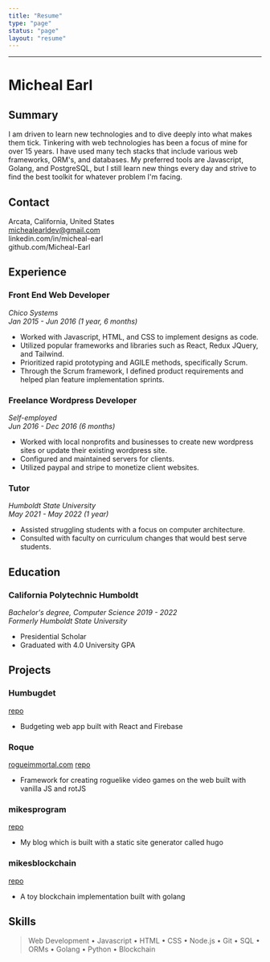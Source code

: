 ```yaml
---
title: "Resume"
type: "page"
status: "page"
layout: "resume"
---
```


---

# Micheal Earl 
## Summary
I am driven to learn new technologies and to dive deeply into what makes them tick. Tinkering with web technologies has been a focus of mine for over 15 years. I have used many tech stacks that include various web frameworks, ORM's, and databases. My preferred tools are Javascript, Golang, and PostgreSQL, but I still learn new things every day and strive to find the best toolkit for whatever problem I'm facing. 
  
## Contact
Arcata, California, United States  
michealearldev@gmail.com  
linkedin.com/in/micheal-earl  
github.com/Micheal-Earl  
  
## Experience 
### Front End Web Developer 
*Chico Systems*  
*Jan 2015 - Jun 2016 (1 year, 6 months)*  
- Worked with Javascript, HTML, and CSS to implement designs as code.
- Utilized popular frameworks and libraries such as React, Redux JQuery, and Tailwind.
- Prioritized rapid prototyping and AGILE methods, specifically Scrum.
- Through the Scrum framework, I defined product requirements and helped plan feature implementation sprints.

### Freelance Wordpress Developer 
*Self-employed*  
*Jun 2016 - Dec 2016 (6 months)*  
- Worked with local nonprofits and businesses to create new wordpress sites or update their existing wordpress site.
- Configured and maintained servers for clients.
- Utilized paypal and stripe to monetize client websites.

### Tutor  
*Humboldt State University*  
*May 2021 - May 2022 (1 year)*  
- Assisted struggling students with a focus on computer architecture.
- Consulted with faculty on curriculum changes that would best serve students.
  
## Education
### California Polytechnic Humboldt 
*Bachelor's degree, Computer Science 2019 - 2022*  
*Formerly Humboldt State University*
- Presidential Scholar 
- Graduated with 4.0 University GPA  
  
## Projects
### Humbugdet 
[repo](https://github.com/Micheal-Earl/HumBudget)
- Budgeting web app built with React and Firebase

### Roque 
[rogueimmortal.com](http://rogueimmortal.com/) [repo](https://github.com/Micheal-Earl/roque)
- Framework for creating roguelike video games on the web built with vanilla JS and rotJS

### mikesprogram 
[repo](https://github.com/Micheal-Earl/mikes-program-blog)
- My blog which is built with a static site generator called hugo

### mikesblockchain 
[repo](https://github.com/Micheal-Earl/mikesblockchain)
- A toy blockchain implementation built with golang
  
## Skills
> Web Development • Javascript • HTML • CSS • Node.js • Git • SQL • ORMs • Golang • Python • Blockchain


